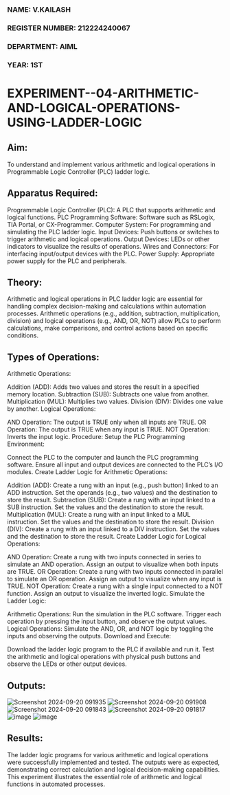 ###  NAME: V.KAILASH
### REGISTER NUMBER: 212224240067
### DEPARTMENT: AIML
### YEAR: 1ST

# EXPERIMENT--04-ARITHMETIC-AND-LOGICAL-OPERATIONS-USING-LADDER-LOGIC

## Aim:
To understand and implement various arithmetic and logical operations in Programmable Logic Controller (PLC) ladder logic.

## Apparatus Required:
Programmable Logic Controller (PLC): A PLC that supports arithmetic and logical functions.
PLC Programming Software: Software such as RSLogix, TIA Portal, or CX-Programmer.
Computer System: For programming and simulating the PLC ladder logic.
Input Devices: Push buttons or switches to trigger arithmetic and logical operations.
Output Devices: LEDs or other indicators to visualize the results of operations.
Wires and Connectors: For interfacing input/output devices with the PLC.
Power Supply: Appropriate power supply for the PLC and peripherals.
## Theory:
Arithmetic and logical operations in PLC ladder logic are essential for handling complex decision-making and calculations within automation processes. Arithmetic operations (e.g., addition, subtraction, multiplication, division) and logical operations (e.g., AND, OR, NOT) allow PLCs to perform calculations, make comparisons, and control actions based on specific conditions.

## Types of Operations:
Arithmetic Operations:

Addition (ADD): Adds two values and stores the result in a specified memory location.
Subtraction (SUB): Subtracts one value from another.
Multiplication (MUL): Multiplies two values.
Division (DIV): Divides one value by another.
Logical Operations:

AND Operation: The output is TRUE only when all inputs are TRUE.
OR Operation: The output is TRUE when any input is TRUE.
NOT Operation: Inverts the input logic.
Procedure:
Setup the PLC Programming Environment:

Connect the PLC to the computer and launch the PLC programming software.
Ensure all input and output devices are connected to the PLC’s I/O modules.
Create Ladder Logic for Arithmetic Operations:

Addition (ADD):
Create a rung with an input (e.g., push button) linked to an ADD instruction.
Set the operands (e.g., two values) and the destination to store the result.
Subtraction (SUB):
Create a rung with an input linked to a SUB instruction.
Set the values and the destination to store the result.
Multiplication (MUL):
Create a rung with an input linked to a MUL instruction.
Set the values and the destination to store the result.
Division (DIV):
Create a rung with an input linked to a DIV instruction.
Set the values and the destination to store the result.
Create Ladder Logic for Logical Operations:

AND Operation:
Create a rung with two inputs connected in series to simulate an AND operation.
Assign an output to visualize when both inputs are TRUE.
OR Operation:
Create a rung with two inputs connected in parallel to simulate an OR operation.
Assign an output to visualize when any input is TRUE.
NOT Operation:
Create a rung with a single input connected to a NOT function.
Assign an output to visualize the inverted logic.
Simulate the Ladder Logic:

Arithmetic Operations:
Run the simulation in the PLC software. Trigger each operation by pressing the input button, and observe the output values.
Logical Operations:
Simulate the AND, OR, and NOT logic by toggling the inputs and observing the outputs.
Download and Execute:

Download the ladder logic program to the PLC if available and run it.
Test the arithmetic and logical operations with physical push buttons and observe the LEDs or other output devices.


## Outputs:
![Screenshot 2024-09-20 091935](https://github.com/user-attachments/assets/952ed771-0354-44ce-87bf-0d86cabe82bd)
![Screenshot 2024-09-20 091908](https://github.com/user-attachments/assets/0e77e847-547a-4ed7-ad42-bb0b8fe7be90)
![Screenshot 2024-09-20 091843](https://github.com/user-attachments/assets/b209992b-bd05-48d9-a017-0f1676a0aba9)
![Screenshot 2024-09-20 091817](https://github.com/user-attachments/assets/190a05d8-0075-4cda-ac48-f0fa74c7b797)
![image](https://github.com/user-attachments/assets/25d10320-088b-4532-8c61-1b878fd2d18a)
![image](https://github.com/user-attachments/assets/9637f277-f08d-483f-bcd0-dfc5fd8ade87)


## Results:
The ladder logic programs for various arithmetic and logical operations were successfully implemented and tested. The outputs were as expected, demonstrating correct calculation and logical decision-making capabilities. This experiment illustrates the essential role of arithmetic and logical functions in automated processes.
